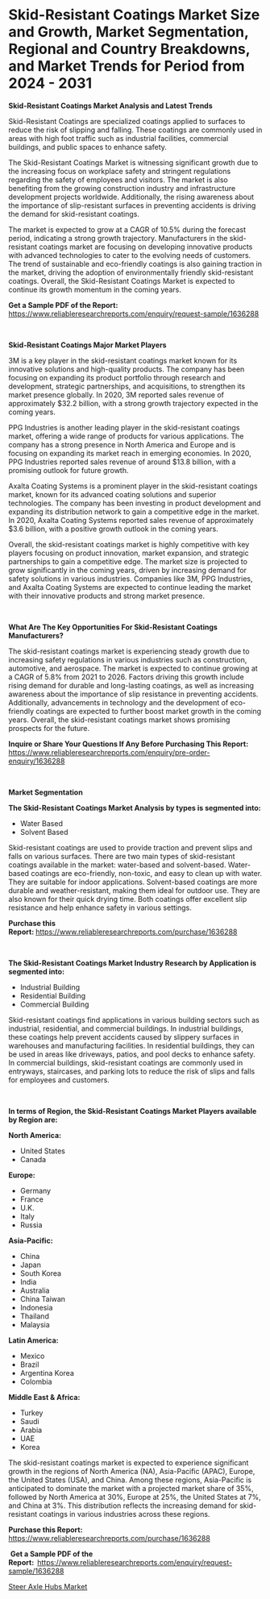 <p><h1>Skid-Resistant Coatings Market Size and Growth, Market Segmentation, Regional and Country Breakdowns, and Market Trends for Period from 2024 -  2031</h1></p><p><strong>Skid-Resistant Coatings Market Analysis and Latest Trends</strong></p>
<p><p>Skid-Resistant Coatings are specialized coatings applied to surfaces to reduce the risk of slipping and falling. These coatings are commonly used in areas with high foot traffic such as industrial facilities, commercial buildings, and public spaces to enhance safety.</p><p>The Skid-Resistant Coatings Market is witnessing significant growth due to the increasing focus on workplace safety and stringent regulations regarding the safety of employees and visitors. The market is also benefiting from the growing construction industry and infrastructure development projects worldwide. Additionally, the rising awareness about the importance of slip-resistant surfaces in preventing accidents is driving the demand for skid-resistant coatings.</p><p>The market is expected to grow at a CAGR of 10.5% during the forecast period, indicating a strong growth trajectory. Manufacturers in the skid-resistant coatings market are focusing on developing innovative products with advanced technologies to cater to the evolving needs of customers. The trend of sustainable and eco-friendly coatings is also gaining traction in the market, driving the adoption of environmentally friendly skid-resistant coatings. Overall, the Skid-Resistant Coatings Market is expected to continue its growth momentum in the coming years.</p></p>
<p><strong>Get a Sample PDF of the Report:&nbsp;</strong> <a href="https://www.reliableresearchreports.com/enquiry/request-sample/1636288">https://www.reliableresearchreports.com/enquiry/request-sample/1636288</a></p>
<p>&nbsp;</p>
<p><strong>Skid-Resistant Coatings Major Market Players</strong></p>
<p><p>3M is a key player in the skid-resistant coatings market known for its innovative solutions and high-quality products. The company has been focusing on expanding its product portfolio through research and development, strategic partnerships, and acquisitions, to strengthen its market presence globally. In 2020, 3M reported sales revenue of approximately $32.2 billion, with a strong growth trajectory expected in the coming years.</p><p>PPG Industries is another leading player in the skid-resistant coatings market, offering a wide range of products for various applications. The company has a strong presence in North America and Europe and is focusing on expanding its market reach in emerging economies. In 2020, PPG Industries reported sales revenue of around $13.8 billion, with a promising outlook for future growth.</p><p>Axalta Coating Systems is a prominent player in the skid-resistant coatings market, known for its advanced coating solutions and superior technologies. The company has been investing in product development and expanding its distribution network to gain a competitive edge in the market. In 2020, Axalta Coating Systems reported sales revenue of approximately $3.6 billion, with a positive growth outlook in the coming years.</p><p>Overall, the skid-resistant coatings market is highly competitive with key players focusing on product innovation, market expansion, and strategic partnerships to gain a competitive edge. The market size is projected to grow significantly in the coming years, driven by increasing demand for safety solutions in various industries. Companies like 3M, PPG Industries, and Axalta Coating Systems are expected to continue leading the market with their innovative products and strong market presence.</p></p>
<p>&nbsp;</p>
<p><strong>What Are The Key Opportunities For Skid-Resistant Coatings Manufacturers?</strong></p>
<p><p>The skid-resistant coatings market is experiencing steady growth due to increasing safety regulations in various industries such as construction, automotive, and aerospace. The market is expected to continue growing at a CAGR of 5.8% from 2021 to 2026. Factors driving this growth include rising demand for durable and long-lasting coatings, as well as increasing awareness about the importance of slip resistance in preventing accidents. Additionally, advancements in technology and the development of eco-friendly coatings are expected to further boost market growth in the coming years. Overall, the skid-resistant coatings market shows promising prospects for the future.</p></p>
<p><strong>Inquire or Share Your Questions If Any Before Purchasing This Report:</strong> <a href="https://www.reliableresearchreports.com/enquiry/pre-order-enquiry/1636288">https://www.reliableresearchreports.com/enquiry/pre-order-enquiry/1636288</a></p>
<p>&nbsp;</p>
<p><strong>Market Segmentation</strong></p>
<p><strong>The Skid-Resistant Coatings Market Analysis by types is segmented into:</strong></p>
<p><ul><li>Water Based</li><li>Solvent Based</li></ul></p>
<p><p>Skid-resistant coatings are used to provide traction and prevent slips and falls on various surfaces. There are two main types of skid-resistant coatings available in the market: water-based and solvent-based. Water-based coatings are eco-friendly, non-toxic, and easy to clean up with water. They are suitable for indoor applications. Solvent-based coatings are more durable and weather-resistant, making them ideal for outdoor use. They are also known for their quick drying time. Both coatings offer excellent slip resistance and help enhance safety in various settings.</p></p>
<p><strong>Purchase this Report:&nbsp;</strong><a href="https://www.reliableresearchreports.com/purchase/1636288">https://www.reliableresearchreports.com/purchase/1636288</a></p>
<p>&nbsp;</p>
<p><strong>The Skid-Resistant Coatings Market Industry Research by Application is segmented into:</strong></p>
<p><ul><li>Industrial Building</li><li>Residential Building</li><li>Commercial Building</li></ul></p>
<p><p>Skid-resistant coatings find applications in various building sectors such as industrial, residential, and commercial buildings. In industrial buildings, these coatings help prevent accidents caused by slippery surfaces in warehouses and manufacturing facilities. In residential buildings, they can be used in areas like driveways, patios, and pool decks to enhance safety. In commercial buildings, skid-resistant coatings are commonly used in entryways, staircases, and parking lots to reduce the risk of slips and falls for employees and customers.</p></p>
<p>&nbsp;</p>
<p><strong>In terms of Region, the Skid-Resistant Coatings Market Players available by Region are:</strong></p>
<p>
    <p> <strong> North America: </strong>
        <ul>
            <li>United States</li>
            <li>Canada</li>
        </ul>
        </p> 
    <p> <strong> Europe: </strong>
        <ul>
            <li>Germany</li>
            <li>France</li>
            <li>U.K.</li>
            <li>Italy</li>
            <li>Russia</li>
        </ul>
        </p> 
    <p> <strong> Asia-Pacific: </strong>
        <ul>
            <li>China</li>
            <li>Japan</li>
            <li>South Korea</li>
            <li>India</li>
            <li>Australia</li>
            <li>China Taiwan</li>
            <li>Indonesia</li>
            <li>Thailand</li>
            <li>Malaysia</li>
        </ul>
        </p> 
    <p> <strong> Latin America: </strong>
        <ul>
            <li>Mexico</li>
            <li>Brazil</li>
            <li>Argentina Korea</li>
            <li>Colombia</li>
        </ul>
        </p> 
    <p> <strong> Middle East & Africa: </strong>
        <ul>
            <li>Turkey</li>
            <li>Saudi</li>
            <li>Arabia</li>
            <li>UAE</li>
            <li>Korea</li>
        </ul>
    </p>
    </p>
<p><p>The skid-resistant coatings market is expected to experience significant growth in the regions of North America (NA), Asia-Pacific (APAC), Europe, the United States (USA), and China. Among these regions, Asia-Pacific is anticipated to dominate the market with a projected market share of 35%, followed by North America at 30%, Europe at 25%, the United States at 7%, and China at 3%. This distribution reflects the increasing demand for skid-resistant coatings in various industries across these regions.</p></p>
<p><strong>Purchase this Report: </strong><a href="https://www.reliableresearchreports.com/purchase/1636288">https://www.reliableresearchreports.com/purchase/1636288</a></p>
<p>&nbsp;<strong>Get a Sample PDF of the Report:&nbsp;&nbsp;</strong><a href="https://www.reliableresearchreports.com/enquiry/request-sample/1636288">https://www.reliableresearchreports.com/enquiry/request-sample/1636288</a></p>
<p><strong></strong></p>
<p><p><a href="https://github.com/lylyparadise/Market-Research-Report-List-1/blob/main/steer-axle-hubs-market.md">Steer Axle Hubs Market</a></p></p>